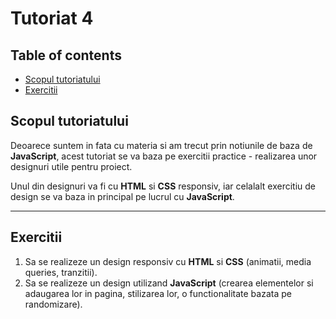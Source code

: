 # Tutoriat 4

## Table of contents
- [Scopul tutoriatului](#scopul-tutoriatului)
- [Exercitii](#exercitii)

## Scopul tutoriatului
Deoarece suntem in fata cu materia si am trecut prin notiunile de baza de <b>JavaScript</b>, acest tutoriat se va baza pe exercitii practice - realizarea unor designuri utile pentru proiect.

Unul din designuri va fi cu <b>HTML</b> si <b>CSS</b> responsiv, iar celalalt exercitiu de design se va baza in principal pe lucrul cu <b>JavaScript</b>.

___

## Exercitii
1. Sa se realizeze un design responsiv cu <b>HTML</b> si <b>CSS</b> (animatii, media queries, tranzitii).
2. Sa se realizeze un design utilizand <b>JavaScript</b> (crearea elementelor si adaugarea lor in pagina, stilizarea lor, o functionalitate bazata pe randomizare).
